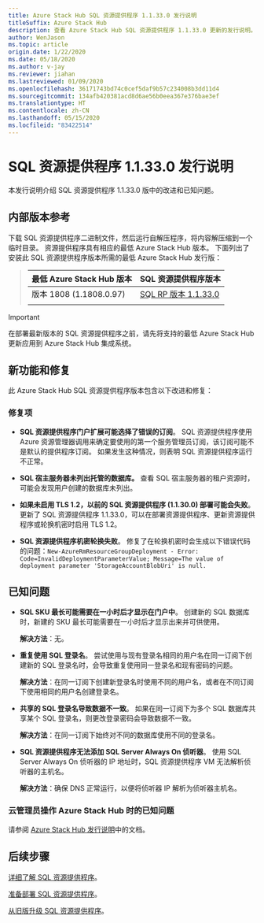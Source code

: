 ```yaml
---
title: Azure Stack Hub SQL 资源提供程序 1.1.33.0 发行说明
titleSuffix: Azure Stack Hub
description: 查看 Azure Stack Hub SQL 资源提供程序 1.1.33.0 更新的发行说明。
author: WenJason
ms.topic: article
origin.date: 1/22/2020
ms.date: 05/18/2020
ms.author: v-jay
ms.reviewer: jiahan
ms.lastreviewed: 01/09/2020
ms.openlocfilehash: 36171743bd74c0cef5daf9b57c234008b3dd11d4
ms.sourcegitcommit: 134afb420381acd8d6ae56b0eea367e376bae3ef
ms.translationtype: HT
ms.contentlocale: zh-CN
ms.lasthandoff: 05/15/2020
ms.locfileid: "83422514"
---
```

# <a name="sql-resource-provider-11330-release-notes"></a>SQL 资源提供程序 1.1.33.0 发行说明

本发行说明介绍 SQL 资源提供程序 1.1.33.0 版中的改进和已知问题。

## <a name="build-reference"></a>内部版本参考
下载 SQL 资源提供程序二进制文件，然后运行自解压程序，将内容解压缩到一个临时目录。 资源提供程序具有相应的最低 Azure Stack Hub 版本。 下面列出了安装此 SQL 资源提供程序版本所需的最低 Azure Stack Hub 发行版：

> |最低 Azure Stack Hub 版本|SQL 资源提供程序版本|
> |-----|-----|
> |版本 1808 (1.1808.0.97)|[SQL RP 版本 1.1.33.0](https://aka.ms/azurestacksqlrp11330)|  
> |     |     |

> [!IMPORTANT]
> 在部署最新版本的 SQL 资源提供程序之前，请先将支持的最低 Azure Stack Hub 更新应用到 Azure Stack Hub 集成系统。

## <a name="new-features-and-fixes"></a>新功能和修复
此 Azure Stack Hub SQL 资源提供程序版本包含以下改进和修复：

### <a name="fixes"></a>修复项

- **SQL 资源提供程序门户扩展可能选择了错误的订阅**。 SQL 资源提供程序使用 Azure 资源管理器调用来确定要使用的第一个服务管理员订阅，该订阅可能不是默认的提供程序订阅。  如果发生这种情况，则表明 SQL 资源提供程序运行不正常。

- **SQL 宿主服务器未列出托管的数据库。** 查看 SQL 宿主服务器的租户资源时，可能会发现用户创建的数据库未列出。

- **如果未启用 TLS 1.2，以前的 SQL 资源提供程序 (1.1.30.0) 部署可能会失败**。 更新了 SQL 资源提供程序 1.1.33.0，可以在部署资源提供程序、更新资源提供程序或轮换机密时启用 TLS 1.2。

- **SQL 资源提供程序机密轮换失败**。 修复了在轮换机密时会生成以下错误代码的问题：`New-AzureRmResourceGroupDeployment - Error: Code=InvalidDeploymentParameterValue; Message=The value of deployment parameter 'StorageAccountBlobUri' is null.`

## <a name="known-issues"></a>已知问题

- **SQL SKU 最长可能需要在一小时后才显示在门户中**。 创建新的 SQL 数据库时，新建的 SKU 最长可能需要在一小时后才显示出来并可供使用。

    **解决方法**：无。

- **重复使用 SQL 登录名**。 尝试使用与现有登录名相同的用户名在同一订阅下创建新的 SQL 登录名时，会导致重复使用同一登录名和现有密码的问题。

    **解决方法**：在同一订阅下创建新登录名时使用不同的用户名，或者在不同订阅下使用相同的用户名创建登录名。

- **共享的 SQL 登录名导致数据不一致**。 如果在同一订阅下为多个 SQL 数据库共享某个 SQL 登录名，则更改登录密码会导致数据不一致。

    **解决方法**：在同一订阅下始终对不同的数据库使用不同的登录名。

- **SQL 资源提供程序无法添加 SQL Server Always On 侦听器**。 使用 SQL Server Always On 侦听器的 IP 地址时，SQL 资源提供程序 VM 无法解析侦听器的主机名。

    **解决方法**：确保 DNS 正常运行，以便将侦听器 IP 解析为侦听器主机名。

### <a name="known-issues-for-cloud-admins-operating-azure-stack-hub"></a>云管理员操作 Azure Stack Hub 时的已知问题
请参阅 [Azure Stack Hub 发行说明](azure-stack-servicing-policy.md)中的文档。

## <a name="next-steps"></a>后续步骤
[详细了解 SQL 资源提供程序](azure-stack-sql-resource-provider.md)。

[准备部署 SQL 资源提供程序](azure-stack-sql-resource-provider-deploy.md#prerequisites)。

[从旧版升级 SQL 资源提供程序](azure-stack-sql-resource-provider-update.md)。